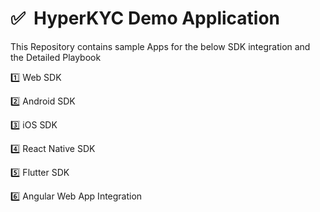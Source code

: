 # ✅  HyperKYC Demo Application

This Repository contains sample Apps for the below SDK integration and the  Detailed Playbook

1️⃣ Web SDK 

2️⃣ Android SDK

3️⃣ iOS SDK

4️⃣ React Native SDK

5️⃣ Flutter SDK

6️⃣ Angular Web App Integration
